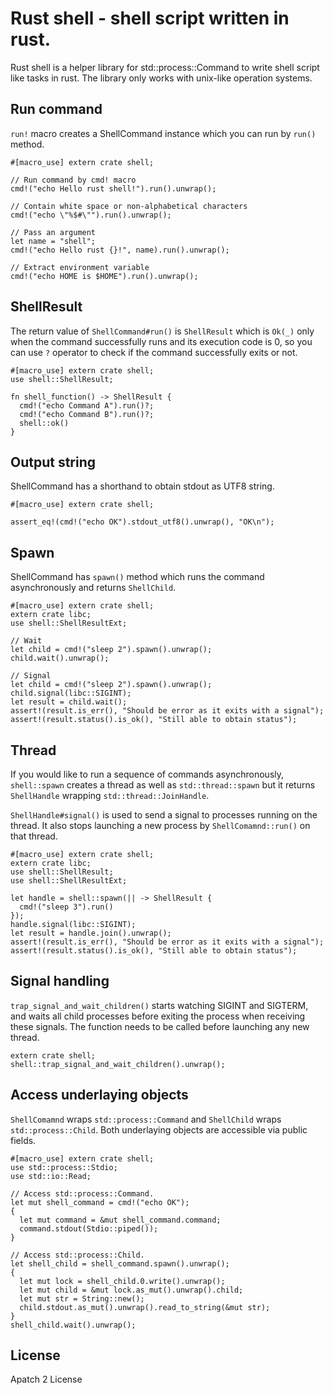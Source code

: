 # Rust shell - shell script written in rust.

Rust shell is a helper library for std::process::Command to write shell
script like tasks in rust. The library only works with unix-like operation
systems.

## Run command

`run!` macro creates a ShellCommand instance which you can run by `run()`
method.

```
#[macro_use] extern crate shell;

// Run command by cmd! macro
cmd!("echo Hello rust shell!").run().unwrap();

// Contain white space or non-alphabetical characters
cmd!("echo \"%$#\"").run().unwrap();

// Pass an argument
let name = "shell";
cmd!("echo Hello rust {}!", name).run().unwrap();

// Extract environment variable
cmd!("echo HOME is $HOME").run().unwrap();
```
## ShellResult

The return value of `ShellCommand#run()` is `ShellResult` which is `Ok(_)`
only when the command successfully runs and its execution code is 0, so you
can use `?` operator to check if the command successfully exits or not.

```
#[macro_use] extern crate shell;
use shell::ShellResult;

fn shell_function() -> ShellResult {
  cmd!("echo Command A").run()?;
  cmd!("echo Command B").run()?;
  shell::ok()
}
```

## Output string

ShellCommand has a shorthand to obtain stdout as UTF8 string.

```
#[macro_use] extern crate shell;

assert_eq!(cmd!("echo OK").stdout_utf8().unwrap(), "OK\n");
```

## Spawn

ShellCommand has `spawn()` method which runs the command asynchronously and
returns `ShellChild`.

```
#[macro_use] extern crate shell;
extern crate libc;
use shell::ShellResultExt;

// Wait
let child = cmd!("sleep 2").spawn().unwrap();
child.wait().unwrap();

// Signal
let child = cmd!("sleep 2").spawn().unwrap();
child.signal(libc::SIGINT);
let result = child.wait();
assert!(result.is_err(), "Should be error as it exits with a signal");
assert!(result.status().is_ok(), "Still able to obtain status");
```

## Thread

If you would like to run a sequence of commands asynchronously,
`shell::spawn` creates a thread as well as `std::thread::spawn` but it
returns `ShellHandle` wrapping `std::thread::JoinHandle`.

`ShellHandle#signal()` is used to send a signal to processes running on the
thread.  It also stops launching a new process by `ShellComamnd::run()` on
that thread.

```
#[macro_use] extern crate shell;
extern crate libc;
use shell::ShellResult;
use shell::ShellResultExt;

let handle = shell::spawn(|| -> ShellResult {
  cmd!("sleep 3").run()
});
handle.signal(libc::SIGINT);
let result = handle.join().unwrap();
assert!(result.is_err(), "Should be error as it exits with a signal");
assert!(result.status().is_ok(), "Still able to obtain status");
```

## Signal handling

`trap_signal_and_wait_children()` starts watching SIGINT and SIGTERM, and
waits all child processes before exiting the process when receiving these
signals. The function needs to be called before launching any new thread.

```
extern crate shell;
shell::trap_signal_and_wait_children().unwrap();
```

## Access underlaying objects

`ShellComamnd` wraps `std::process::Command` and `ShellChild` wraps
`std::process::Child`. Both underlaying objects are accessible via public
fields.

```
#[macro_use] extern crate shell;
use std::process::Stdio;
use std::io::Read;

// Access std::process::Command.
let mut shell_command = cmd!("echo OK");
{
  let mut command = &mut shell_command.command;
  command.stdout(Stdio::piped());
}

// Access std::process::Child.
let shell_child = shell_command.spawn().unwrap();
{
  let mut lock = shell_child.0.write().unwrap();
  let mut child = &mut lock.as_mut().unwrap().child;
  let mut str = String::new();
  child.stdout.as_mut().unwrap().read_to_string(&mut str);
}
shell_child.wait().unwrap();
```

## License
Apatch 2 License
